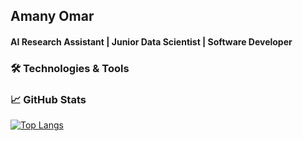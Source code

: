 
## Amany Omar
#### AI Research Assistant | Junior Data Scientist | Software Developer   




### 🛠️ Technologies & Tools 


### 📈 GitHub Stats


[![Top Langs](https://github-readme-stats.vercel.app/api/top-langs/?username=moon-2000&layout=compact&show_icons=true&theme=radical)](https://github.com/moon-2000/github-readme-stats)
<!--
**moon-2000/moon-2000** is a ✨ _special_ ✨ repository because its `README.md` (this file) appears on your GitHub profile.

Here are some ideas to get you started:

- 🔭 I’m currently working on ...
- 🌱 I’m currently learning ...
- 👯 I’m looking to collaborate on ...
- 🤔 I’m looking for help with ...
- 💬 Ask me about ...
- 📫 How to reach me: ...
- 😄 Pronouns: ...
- ⚡ Fun fact: ...
-->
